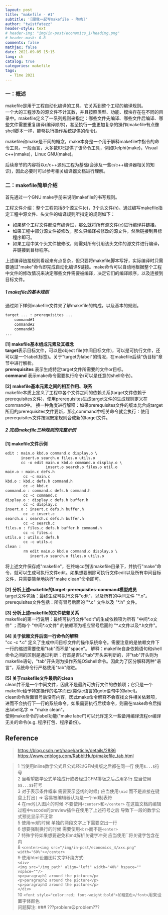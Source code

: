 ```yaml
---
layout: post
title: "makefile - #1"
subtitle: '[跟我一起写makefile - 陈皓]'
author: "twistfatezz"
header-style: text
# header-img: "img/in-post/economics_1/headimg.png"
# header-mask: 0.8
comments: false 
mathjax: false 
date: 2021-09-05 15:15
lang: ch 
catalog: true 
categories: makefile
tags:
  - Time 2021
---
```

### 一：概述
makefile是用于工程自动化编译的工具，它关系到整个工程的编译规则。<br>
一个大的工程涉及的源文件不计其数，并且按照类型、功能、模块存在在不同的目录中。makefile定义了一系列规则来指定：哪些文件先编译、哪些文件后编译、哪些文件需要重复编译(编译顺序)，甚至执行一些更加复杂的操作(makefile有点像shell脚本一样，能够执行操作系统提供的命令)。

makefile和make是不同的概念，make本身是一个用于解释makefile中指令的命令工具。一般而言，大多数IDE提供了该命令工具，例如Delphi(make)，Visual c++(nmake)，Linux GNU(make)。

后续章节的内容将以c/c++源码工程为基础(会涉及一些c/c++编译器相关的知识)，因此必要时可以参考相关编译器文档进行理解。

### 二：makefile简单介绍
首先通过一个GNU make手册来说明makefile的书写规则。

工程文件介绍：整个工程包括8个源文件(c)，3个头文件(h)。通过编写makefile指定工程中源文件、头文件的编译规则所指定的规则如下：<br>
- 如果整个工程文件都没有编译过，那么就将所有源文件(c)进行编译并链接。
- 如果工程中部分源文件被修改，那么只编译被修改的源文件，然后链接到目标程序即可。
- 如果工程中某个头文件被修改，则需对所有引用该头文件的源文件进行编译，并链接到目标程序。

上述编译链接规则看起来有点复杂，但只要将makefile脚本写好，实际编译时只需要通过"make"命令即完成自动化编译&链接。make命令可以自动地根据整个工程中文件的修改情况来决定哪些文件需要被编译，决定它们的编译顺序，以及连接到目标文件。

##### 1 makefile的基本规则
通过如下样例makefile文件来了解makefile的构成，以及基本的规则。
```txt
target ... : prerequisites ...
    command#1
    command#2
    command#3
...
```
**[1] makefile基本组成元素及其概念** <br>
**target**表示目标文件，可以是object file(中间目标文件)，可以是可执行文件，还可以是一个label(标签)。关于"target为label"的情况，在makefile后续"伪目标"章节中进行解析。<br>
**prerequisites** 表示生成特定target文件所需要的文件or目标。<br>
**command** 表示make命令需要执行命令(可以是任意的shell命令)。

**[2] makefile基本元素之间的相互作用、联系** <br>
makefile本质上定义了工程中各个文件之间的依赖关系(target文件依赖于prerequisites文件)，使用prerequisites生成target文件的生成规则定义在command中。
换一种角度进行解释：如果prerequisites文件的版本比合成target所用的prerequisites文件要新，那么command中相关命令就会执行：使用prerequisites文件按照既定规则合成新的target文件。

##### 2 完成makefile三种规则的完整示例
**[1] makefile文件示例**
```txt
edit : main.o kbd.o command.o display.o \
       insert.o search.o files.o utils.o
       cc -o edit main.o kbd.o command.o display.o \
                  insert.o search.o files.o util.o
main.o : main.c defs.h
        cc -c main.c
kbd.o : kbd.c defs.h command.h 
        cc -c kbd.c
command.o : command.c defs.h command.h
        cc -c command.c
display.o : display.c defs.h buffer.h
        cc -c display.c
insert.o : insert.c defs.h buffer.h
        cc -c insert.c
search.o : search.c defs.h buffer.h
        cc -c search.c
files.o : files.c defs.h buffer.h command.h
        cc -c files.c
utils.o : utils.c defs.h
        cc -c utils.c
clean :
        rm edit main.o kbd.o command.o display.o \
           insert.o search.o files.o utils.o
```
将上述文件保存成"makefile"，在终端cd到该makefile目录下，并执行"make"命令，就可以生成可执行文件edit。如果想要删除可执行文件edit以及所有中间目标文件，只需要简单地执行"make clean"命令即可。

**[2] 分析上述makefile的target-prerequisites-command模型成员** <br>
target文件包括：最终生成可执行文件"edit"，以及所有的中间文件 "\*.o"。prerequisites文件包括：所有冒号后面的 "\*.c" 文件以及 "\*.h" 文件。

**[3] 分析上述makefile的文件依赖关系** <br>
makefile的第一行说明：最终可执行文件"edit"的生成依赖项为所有 "中间\*.o文件" ；而每个 "中间\*.o文件" 的依赖项为相应冒号后面的 "\*.c文件以及\*.h文件"。

**[4] 关于依赖文件后面一行命令的解释** <br>
"cc -c \*.c" 定义了生成中间目标文件的操作系统命令。需要注意的是依赖文件下一行的缩进需要使用"tab"而不是"space"。
解释：makefile自身依赖语句和shell命令之间的区别是通过判断：行首是否以"tab"开头来判断的，非"tab"开头则为makefile语句，"tab"开头则为操作系统OSshell命令。因此为了区分解释两种"语言"，系统命令行严格使用"tab"缩进。

**[5] 关于makefile文件最后的clean** <br>
clean并不是一个中间文件，因此不是最终可执行文件的依赖项；它只是一个makefile给予特定操作的名字而已(类似c语言的goto语句中的label)。<br>
clean命令后面冒号后没有内容，因此make命令解释不会查找文件相关依赖项，进而不会执行下一行的系统命令。如果需要执行后续命令，则需在make命令后指出label名字 =\> "make clean"。<br>
使用make命令的label功能("make label")可以允许定义一些备用编译流程or编译无关的命令(e.g. 程序打包、程序备份)。


## Reference
> https://blog.csdn.net/haoel/article/details/2886 <br>
> https://www.cnblogs.com/RabbitHu/p/makefile_tab.html

> 1 当使用inline数学公式且公式经过GFM排版之后都在同一行 使用`$...$`符号<br>
> 2 当希望数学公式单独成行或者经过GFM排版之后占用多行 应当使用`$$...$$`符号<br>
> 3 对于表示条件概率 需要表示竖线的时候`|` 应当使用`\mid` 而不是直接在键盘上打出`|` => 容易被编辑器认为是一个md制表符<br>
> 4 在md引入图片的时候 不要使用`<center>`和`</center>` 在这篇文档的编辑过程中vscode的preview插件在使用了上述符号之后 导致下一段的数学公式预览显示不正常<br>
> 5 使用md的时候 单独的两段文字上下需要空出一行<br>
> 6 想要强制换行的时候 需要使用`<br>`而不是`<enter>`<br>
> 7 特殊字符如果想要避免和md解析关键字冲突 应当使用``将关键字包含在内 <br>
> 8 `<center><img src="/img/in-post/economics_4/xxx.png" width="60%"></center>` <br>
> 9 使用html设置图片文字环绕方式: <br>
    `<div>` <br>
        `<img src="/img_path" align="left" width="40%" hspace="" vspace=""/>` <br>
        `<p>paragraph1 around the picture</p>` <br>
        `<p>paragraph2 around the picture</p>` <br>
        `<p>paragraph3 around the picture</p>` <br>
    `</div>` <br>
> 10 `<font style="color:red; font-weight:bold">加粗蓝色</font>`用来设置字体颜色 <br>
> 问题脚注: ### ???problem😫problem???
